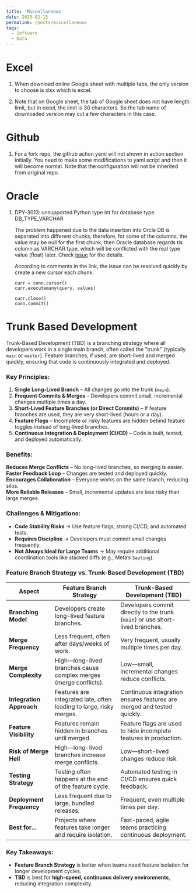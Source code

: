 ```yaml
---
title: 'Miscellaneous'
date: 2025-02-15
permalink: /posts/miscellaneous
tags:
  - Software
  - Data
---
```

# Excel
1. When download online Google sheet with multiple tabs, the only version to choose is xlsx which is excel. 

2. Note that on Google sheet, the tab of Google sheet does not have length limit, but in excel, the limit is 30 characters. So the tab name of downloaded version may cut a few characters in this case.

# Github
1. For a fork repo, the github action yaml will not shown in action section initially. You need to make some modifications to yaml script and then it will become normal. Note that the configuration will not be inherited from original repo.

# Oracle
1. DPY-3013: unsupported Python type int for database type DB_TYPE_VARCHAR

    The problem happened due to the data insertion into Orcle DB is separated into different chunks, therefore, for some of the columns, the value may be null for the first chunk, then Oracle database regards tis column as VARCHAR type, which will be conflicted with the real type value (float) later. Check [issue](https://github.com/oracle/python-oracledb/issues/187) for the details.

    According to comments in the link, the issue can be resolved quickly by create a new cursor each chunk. 
    ```
    curr = conn.cursor()
    curr.executemany(query, values)

    curr.close()
    conn.commit()
    ```

# Trunk Based Development
  Trunk-Based Development (TBD) is a branching strategy where all developers work in a single main branch, often called the "trunk" (typically `main` or `master`). Feature branches, if used, are short-lived and merged quickly, ensuring that code is continuously integrated and deployed.

### **Key Principles:**
1. **Single Long-Lived Branch** – All changes go into the trunk (`main`).
2. **Frequent Commits & Merges** – Developers commit small, incremental changes multiple times a day.
3. **Short-Lived Feature Branches (or Direct Commits)** – If feature branches are used, they are very short-lived (hours or a day).
4. **Feature Flags** – Incomplete or risky features are hidden behind feature toggles instead of long-lived branches.
5. **Continuous Integration & Deployment (CI/CD)** – Code is built, tested, and deployed automatically.

### **Benefits:**
**Reduces Merge Conflicts** – No long-lived branches, so merging is easier.  
**Faster Feedback Loop** – Changes are tested and deployed quickly.  
**Encourages Collaboration** – Everyone works on the same branch, reducing silos.  
**More Reliable Releases** – Small, incremental updates are less risky than large merges.

### **Challenges & Mitigations:**
- **Code Stability Risks** → Use feature flags, strong CI/CD, and automated tests.  
- **Requires Discipline** → Developers must commit small changes frequently.  
- **Not Always Ideal for Large Teams** → May require additional coordination tools like stacked diffs (e.g., Meta’s `Sapling`).  


### **Feature Branch Strategy vs. Trunk-Based Development (TBD)**  

| **Aspect**              | **Feature Branch Strategy**                             | **Trunk-Based Development (TBD)**               |
|-------------------------|---------------------------------------------------------|------------------------------------------------|
| **Branching Model**     | Developers create long-lived feature branches.         | Developers commit directly to the trunk (`main`) or use short-lived branches. |
| **Merge Frequency**     | Less frequent, often after days/weeks of work.         | Very frequent, usually multiple times per day. |
| **Merge Complexity**    | High—long-lived branches cause complex merges (merge conflicts). | Low—small, incremental changes reduce conflicts. |
| **Integration Approach**| Features are integrated late, often leading to large, risky merges. | Continuous integration ensures features are merged and tested quickly. |
| **Feature Visibility**  | Features remain hidden in branches until merged.       | Feature flags are used to hide incomplete features in production. |
| **Risk of Merge Hell**  | High—long-lived branches increase merge conflicts.     | Low—short-lived changes reduce risk. |
| **Testing Strategy**    | Testing often happens at the end of the feature cycle. | Automated testing in CI/CD ensures quick feedback. |
| **Deployment Frequency**| Less frequent due to large, bundled releases.         | Frequent, even multiple times per day. |
| **Best for...**         | Projects where features take longer and require isolation. | Fast-paced, agile teams practicing continuous deployment. |

### **Key Takeaways:**
- **Feature Branch Strategy** is better when teams need feature isolation for longer development cycles.
- **TBD** is best for **high-speed, continuous delivery environments**, reducing integration complexity.